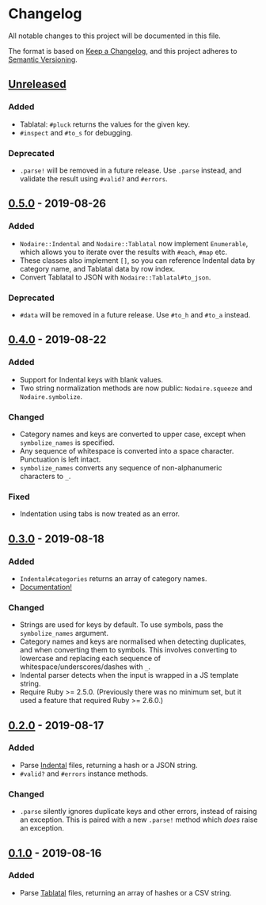 # Changelog

All notable changes to this project will be documented in this file.

The format is based on [Keep a Changelog](https://keepachangelog.com/en/1.0.0/),
and this project adheres to [Semantic Versioning](https://semver.org/spec/v2.0.0.html).

<!-- ====================================================================== -->
## [Unreleased]

### Added
- Tablatal: `#pluck` returns the values for the given key.
- `#inspect` and `#to_s` for debugging.

### Deprecated
- `.parse!` will be removed in a future release. Use `.parse` instead, and
  validate the result using `#valid?` and `#errors`.

<!-- ====================================================================== -->
## [0.5.0] - 2019-08-26

### Added
- `Nodaire::Indental` and `Nodaire::Tablatal` now implement `Enumerable`, which
  allows you to iterate over the results with `#each`, `#map` etc.
- These classes also implement `[]`, so you can reference Indental data by
  category name, and Tablatal data by row index.
- Convert Tablatal to JSON with `Nodaire::Tablatal#to_json`.

### Deprecated
- `#data` will be removed in a future release. Use `#to_h` and `#to_a` instead.

<!-- ====================================================================== -->
## [0.4.0] - 2019-08-22

### Added
- Support for Indental keys with blank values.
- Two string normalization methods are now public: `Nodaire.squeeze` and
  `Nodaire.symbolize`.

### Changed
- Category names and keys are converted to upper case, except when
  `symbolize_names` is specified.
- Any sequence of whitespace is converted into a space character. Punctuation
  is left intact.
- `symbolize_names` converts any sequence of non-alphanumeric characters to `_`.

### Fixed
- Indentation using tabs is now treated as an error.

<!-- ====================================================================== -->
## [0.3.0] - 2019-08-18

### Added
- `Indental#categories` returns an array of category names.
- [Documentation!](https://www.rubydoc.info/gems/nodaire)

### Changed
- Strings are used for keys by default. To use symbols, pass the
  `symbolize_names` argument.
- Category names and keys are normalised when detecting duplicates, and when
  converting them to symbols. This involves converting to lowercase and
  replacing each sequence of whitespace/underscores/dashes with `_`.
- Indental parser detects when the input is wrapped in a JS template string.
- Require Ruby >= 2.5.0. (Previously there was no minimum set, but it used
  a feature that required Ruby >= 2.6.0.)

<!-- ====================================================================== -->
## [0.2.0] - 2019-08-17

### Added
- Parse [Indental](https://wiki.xxiivv.com/#indental) files,
  returning a hash or a JSON string.
- `#valid?` and `#errors` instance methods.

### Changed
- `.parse` silently ignores duplicate keys and other errors, instead of raising
  an exception. This is paired with a new `.parse!` method which _does_ raise
  an exception.

<!-- ====================================================================== -->
## [0.1.0] - 2019-08-16

### Added
- Parse [Tablatal](https://wiki.xxiivv.com/#tablatal) files,
  returning an array of hashes or a CSV string.

<!-- ====================================================================== -->
[Unreleased]: https://git.sr.ht/~ljc/nodaire/log
[0.5.0]: https://git.sr.ht/~ljc/nodaire/log/v0.5.0
[0.4.0]: https://git.sr.ht/~ljc/nodaire/log/v0.4.0
[0.3.0]: https://git.sr.ht/~ljc/nodaire/log/v0.3.0
[0.2.0]: https://git.sr.ht/~ljc/nodaire/log/v0.2.0
[0.1.0]: https://git.sr.ht/~ljc/nodaire/log/v0.1.0
